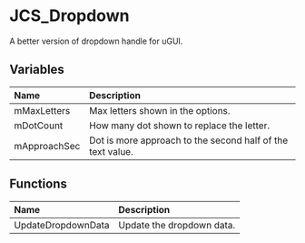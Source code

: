 # JCS_Dropdown

A better version of dropdown handle for uGUI.

## Variables

| Name         | Description                                                |
|:-------------|:-----------------------------------------------------------|
| mMaxLetters  | Max letters shown in the options.                          |
| mDotCount    | How many dot shown to replace the letter.                  |
| mApproachSec | Dot is more approach to the second half of the text value. |

## Functions

| Name               | Description               |
|:-------------------|:--------------------------|
| UpdateDropdownData | Update the dropdown data. |
